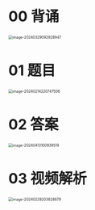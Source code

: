 # 00 背诵

<img src="https://cvp.oss-cn-shanghai.aliyuncs.com/picgo/202403290929013.png" alt="image-20240329092928947" style="zoom:50%;" />



# 01 题目

<img src="https://cvp.oss-cn-shanghai.aliyuncs.com/picgo/202402142207578.png" alt="image-20240214220747506" style="zoom:50%;" />



# 02 答案

<img src="https://cvp.oss-cn-shanghai.aliyuncs.com/picgo/202404131009710.png" alt="image-20240413100939519" style="zoom:50%;" />



# 03 视频解析

<img src="https://cvp.oss-cn-shanghai.aliyuncs.com/picgo/202402292038200.png" alt="image-20240229203828879" style="zoom:50%;" />